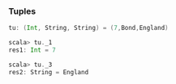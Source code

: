 ### Tuples
```scala
tu: (Int, String, String) = (7,Bond,England)

scala> tu._1
res1: Int = 7

scala> tu._3
res2: String = England
```